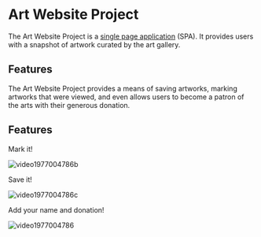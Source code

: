 # Art Website Project

The Art Website Project is a [single page application](https://en.wikipedia.org/wiki/Single-page_application) (SPA). It provides users with a snapshot of artwork curated by the art gallery.

## Features
The Art Website Project provides a means of saving artworks, marking artworks that were viewed, and even allows users to become a patron of the arts with their generous donation.

## Features

Mark it!

![video1977004786b](https://user-images.githubusercontent.com/107729497/197134464-e19ee5a7-4e7c-43f6-a615-32f23cd4becd.gif)

Save it!

![video1977004786c](https://user-images.githubusercontent.com/107729497/197135150-0baafd0d-3ac3-4f2b-8311-c98c87c21263.gif)

Add your name and donation!

![video1977004786](https://user-images.githubusercontent.com/107729497/197133280-977d0201-18db-41e0-8185-9fc288efbaad.gif)

